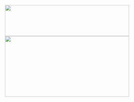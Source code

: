 <p align="center">
   <a href="https://github.com/fekenzofugi">
   <img width="400px" height="100px" src="https://github-readme-stats.vercel.app/api?username=fekenzofugi&show_icons=true&theme=dark&line_height=25&include_all_commits=true"/>
   <img width="400px" height="195px" src="https://github-readme-stats.vercel.app/api?username=fekenzofugi&show_icons=true&theme=dark&line_height=25&include_all_commits=true"/>
    </a>
</p>

